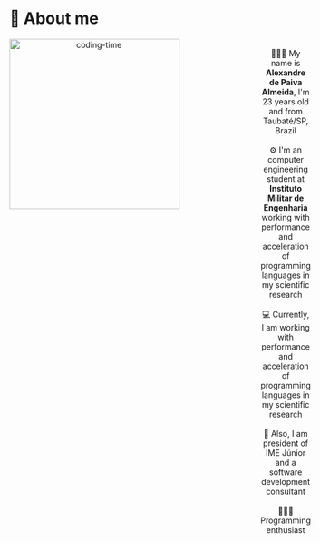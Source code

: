 # 💬 About me
<div style="text-align:center; display: flex; flex-direction:row; gap: 10em; height: 350em">
  <img align="left" height="300" alt="coding-time" src="http://www.web24zone.com/wp-content/uploads/2022/10/46207-programmer-1.gif">
  <div style="height: 350em">
    <br>
    🙋🏻‍♂️ My name is <strong>Alexandre de Paiva Almeida</strong>, I'm 23 years old and from Taubaté/SP, Brazil <br><br>
    ⚙️ I'm an computer engineering student at <strong>Instituto Militar de Engenharia</strong> working with performance and acceleration of programming languages in my scientific research <br><br>
    💻 Currently, I am working with performance and acceleration of programming languages in my scientific research <br><br>
    👔 Also, I am president of <storng>IME Júnior</storng> and a software development consultant <br><br>
    🧑🏻‍💻 Programming enthusiast <br>
  </div>
</div>

<div  align="center">
  
  # ✨ Personal skills
  
     ##  Front-end
    <div style="diplay: inline-block"><br>
      <img align="center" alt="Alexaandre-js" height="55" width="55" src="https://cdn.jsdelivr.net/gh/devicons/devicon/icons/html5/html5-original.svg">
      <img align="center" alt="Alexaandre-js" height="55" width="55" src="https://cdn.jsdelivr.net/gh/devicons/devicon/icons/css3/css3-original.svg">
      <img align="center" alt="Alexaandre-js" height="55" width="55" src="https://cdn.jsdelivr.net/gh/devicons/devicon/icons/javascript/javascript-original.svg">
      <img align="center" alt="Alexaandre-js" height="55" width="55" src="https://cdn.jsdelivr.net/gh/devicons/devicon/icons/nodejs/nodejs-original.svg">
      <img align="center" alt="Alexaandre-js" height="55" width="55" src="https://cdn.jsdelivr.net/gh/devicons/devicon/icons/react/react-original.svg">
      <img align="center" alt="Alexaandre-js" height="55" width="55" src="https://cdn.jsdelivr.net/gh/devicons/devicon/icons/tailwindcss/tailwindcss-plain.svg">
      <img align="center" alt="Alexaandre-js" height="55" width="55" src="https://cdn.jsdelivr.net/gh/devicons/devicon/icons/redux/redux-original.svg">
    </div>
    ## Back-end
    <div style="diplay: inline-block"><br>
      <img align="center" alt="Alexaandre-js" height="55" width="55" src="https://cdn.jsdelivr.net/gh/devicons/devicon/icons/firebase/firebase-plain.svg">
      <img align="center" alt="Alexaandre-js" height="55" width="55" src="https://cdn.jsdelivr.net/gh/devicons/devicon/icons/python/python-original.svg">
      <img align="center" alt="Alexaandre-js" height="55" width="55" src="https://cdn.jsdelivr.net/gh/devicons/devicon/icons/c/c-original.svg">
      <img align="center" alt="Alexaandre-js" height="55" width="55" src="https://cdn.jsdelivr.net/gh/devicons/devicon/icons/cplusplus/cplusplus-original.svg">
    </div>

  <div>
    
    ## Libraries 
    <div style="diplay: inline-block"><br>
      <img align="center" alt="Alexaandre-js" height="55" width="55" src="https://cdn.jsdelivr.net/gh/devicons/devicon/icons/numpy/numpy-original.svg">
      <img align="center" alt="Alexaandre-js" height="55" width="55" src="https://cdn.jsdelivr.net/gh/devicons/devicon/icons/pandas/pandas-original.svg">
      <img align="center" alt="Alexaandre-js" height="55" width="55" src="https://images.plot.ly/logo/new-branding/plotly-logomark.png">

    </div>

    ## Other
    <div style="diplay: inline-block"><br>
      <img align="center" alt="Alexaandre-js" height="55" width="55" src="https://cdn.jsdelivr.net/gh/devicons/devicon/icons/arduino/arduino-original.svg">
      <img align="center" alt="Alexaandre-js" height="55" width="55" src="https://cdn.jsdelivr.net/gh/devicons/devicon/icons/figma/figma-original.svg">
      <img align="center" alt="Alexaandre-js" height="55" width="55" src="https://cdn.jsdelivr.net/gh/devicons/devicon/icons/latex/latex-original.svg">
    </div>
    
  </div>

</div>

<!-- # Stats
<div>
  <a href="https://github.com/Alexaandrepaiva">
  <img height="150em" src="http://github-readme-stats.vercel.app/api?username=alexaandrepaiva&show_icons=true&theme=chartreuse-dark&include_all_commits=true&count_private=true&hide=issues,contribs"/>
  <img height="150em" src="http://github-readme-stats.vercel.app/api/top-langs/?username=alexaandrepaiva&layout=compact&langs_count=16&theme=chartreuse-dark&count_private=true"/>
</div> -->








            
          
